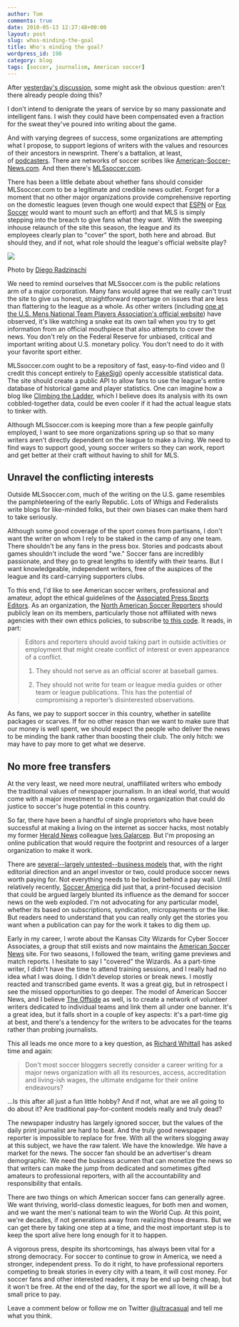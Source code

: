 ```yaml
---
author: Tom
comments: true
date: 2010-05-13 12:27:48+00:00
layout: post
slug: whos-minding-the-goal
title: Who's minding the goal?
wordpress_id: 198
category: blog
tags: [soccer, journalism, American soccer]
---
```


After [yesterday's discussion](/blog/2010/05/no-cheering-in-the-press-box.html), some might ask the obvious question: aren't there already people doing this?

I don't intend to denigrate the years of service by so many passionate and intelligent fans. I wish they could have been compensated even a fraction for the sweat they've poured into writing about the game.

And with varying degrees of success, some organizations are attempting what I propose, to support legions of writers with the values and resources of their ancestors in newsprint. There's a battalion, at least, of [podcasters](http://twitter.com/RichardFarley). There are networks of soccer scribes like [American-Soccer-News.com](http://american-soccer-news.com/). And then there's [MLSsoccer.com](http://www.mlssoccer.com/).

There has been a little debate about whether fans should consider MLSsoccer.com to be a legitimate and credible news outlet. Forget for a moment that no other major organizations provide comprehensive reporting on the domestic leagues (even though one would expect that [ESPN](http://soccernet.espn.go.com/team/_/team/660/united-states?cc=5901&ver=us) or [Fox Soccer](http://msn.foxsports.com/foxsoccer/usa) would want to mount such an effort) and that MLS is simply stepping into the breach to give fans what they want.  With the sweeping inhouse relaunch of the site this season, the league and its employees clearly plan to "cover" the sport, both here and abroad. But should they, and if not, what role should the league's official website play?

![](http://lh4.ggpht.com/_wWFilizI4g0/S-Fzl6N7_XI/AAAAAAAAN8A/x0ES6-uCGn8/s800/goal.jpg)

Photo by [Diego Radzinschi](http://www.radzinschi.com/)

<!-- more -->

We need to remind ourselves that MLSsoccer.com is the public relations arm of a major corporation. Many fans would agree that we really can't trust the site to give us honest, straightforward reportage on issues that are less than flattering to the league as a whole. As other writers (including [one at the U.S. Mens National Team Players Association's official website](http://www.ussoccerplayers.com/ussoccerplayers/2010/04/mlssoccers-competitive-balance.html)) have observed, it's like watching a snake eat its own tail when you try to get information from an official mouthpiece that also attempts to cover the news. You don't rely on the Federal Reserve for unbiased, critical and important writing about U.S. monetary policy. You don't need to do it with your favorite sport either.

MLSsoccer.com ought to be a repository of fast, easy-to-find video and (I credit this concept entirely to [FakeSigi](http://soccer.fakesigi.com/2010/04/mls-website-panic-switch.html)) openly accessible statistical data. The site should create a public API to allow fans to use the league's entire database of historical game and player statistics. One can imagine how a blog like [Climbing the Ladder](http://usasoccer.blogspot.com/), which I believe does its analysis with its own cobbled-together data, could be even cooler if it had the actual league stats to tinker with.

Although MLSsoccer.com is keeping more than a few people gainfully employed, I want to see more organizations spring up so that so many writers aren't directly dependent on the league to make a living. We need to find ways to support good, young soccer writers so they can work, report and get better at their craft without having to shill for MLS.


## Unravel the conflicting interests


Outside MLSsoccer.com, much of the writing on the U.S. game resembles the pamphleteering of the early Republic. Lots of Whigs and Federalists write blogs for like-minded folks, but their own biases can make them hard to take seriously.

Although some good coverage of the sport comes from partisans, I don't want the writer on whom I rely to be staked in the camp of any one team. There shouldn't be any fans in the press box. Stories and podcasts about games shouldn't include the word "we." Soccer fans are incredibly passionate, and they go to great lengths to identify with their teams. But I want knowledgeable, independent writers, free of the auspices of the league and its card-carrying supporters clubs.

To this end, I'd like to see American soccer writers, professional and amateur, adopt the ethical guidelines of the [Associated Press Sports Editors](http://apsportseditors.org/). As an organization, the [North American Soccer Reporters](http://www.soccerreporters.com/) should publicly lean on its members, particularly those not affiliated with news agencies with their own ethics policies, to subscribe [to this code](http://apsportseditors.org/apse-ethics-guidelines/). It reads, in part:


> Editors and reporters should avoid taking part in outside activities or employment that might create conflict of interest or even appearance of a conflict.
> 	
>   1. They should not serve as an official scorer at baseball games.
> 	
>   2. They should not write for team or league media guides or other team or league publications. This has the potential of compromising a reporter’s disinterested observations.
> 




As fans, we pay to support soccer in this country, whether in satellite packages or scarves. If for no other reason than we want to make sure that our money is well spent, we should expect the people who deliver the news to be minding the bank rather than boosting their club. The only hitch: we may have to pay more to get what we deserve.


## No more free transfers


At the very least, we need more neutral, unaffiliated writers who embody the traditional values of newspaper journalism. In an ideal world, that would come with a major investment to create a news organization that could do justice to soccer's huge potential in this country.

So far, there have been a handful of single proprietors who have been successful at making a living on the internet as soccer hacks, most notably my former [Herald News](http://www.northjersey.com/) colleague [Ives Galarcep](http://www.soccerbyives.typepad.com/). But I'm proposing an online publication that would require the footprint and resources of a larger organization to make it work.

There are [several--largely untested--business models](http://www.mitpressjournals.org/doi/pdf/10.1162/daed.2010.139.2.26) that, with the right editorial direction and an angel investor or two, could produce soccer news worth paying for. Not everything needs to be locked behind a pay wall. Until relatively recently, [Soccer America](http://www.socceramerica.com/) did just that, a print-focused decision that could be argued largely blunted its influence as the demand for soccer news on the web exploded. I'm not advocating for any particular model, whether its based on subscriptions, syndication, micropayments or the like. But readers need to understand that you can really only get the stories you want when a publication can pay for the work it takes to dig them up.

Early in my career, I wrote about the Kansas City Wizards for Cyber Soccer Associates, a group that still exists and now maintains the [American Soccer News](http://american-soccer-news.com/) site. For two seasons, I followed the team, writing game previews and match reports. I hesitate to say I "covered" the Wizards. As a part-time writer, I didn't have the time to attend training sessions, and I really had no idea what I was doing. I didn't develop stories or break news. I mostly reacted and transcribed game events. It was a great gig, but in retrospect I see the missed opportunities to go deeper. The model of American Soccer News, and I believe [The Offside](http://www.theoffside.com/) as well, is to create a network of volunteer writers dedicated to individual teams and link them all under one banner. It's a great idea, but it falls short in a couple of key aspects: it's a part-time gig at best, and there's a tendency for the writers to be advocates for the teams rather than probing journalists.

This all leads me once more to a key question, as [Richard Whittall](http://www.amoresplendidlife.com/2009/11/long-winded-post-on-future-of-soccer.html) has asked time and again:


> Don't most soccer bloggers secretly consider a career writing for a major news organization with all its resources, access, accreditation and living-ish wages, the ultimate endgame for their online endeavours?

...Is this after all just a fun little hobby? And if not, what are we all going to do about it? Are traditional pay-for-content models really and truly dead?


The newspaper industry has largely ignored soccer, but the values of the daily print journalist are hard to beat. And the truly good newspaper reporter is impossible to replace for free. With all the writers slogging away at this subject, we have the raw talent. We have the knowledge. We have a market for the news. The soccer fan should be an advertiser's dream demographic. We need the business acumen that can monetize the news so that writers can make the jump from dedicated and sometimes gifted amateurs to professional reporters, with all the accountability and responsibility that entails.

There are two things on which American soccer fans can generally agree. We want thriving, world-class domestic leagues, for both men and women, and we want the men's national team to win the World Cup. At this point, we're decades, if not generations away from realizing those dreams. But we can get there by taking one step at a time, and the most important step is to keep the sport alive here long enough for it to happen.

A vigorous press, despite its shortcomings, has always been vital for a strong democracy. For soccer to continue to grow in America, we need a stronger, independent press. To do it right, to have professional reporters competing to break stories in every city with a team, it will cost money. For soccer fans and other interested readers, it may be end up being cheap, but it won't be free. At the end of the day, for the sport we all love, it will be a small price to pay.

Leave a comment below or follow me on Twitter [@ultracasual](http://www.twitter.com/ultracasual/) and tell me what you think.
